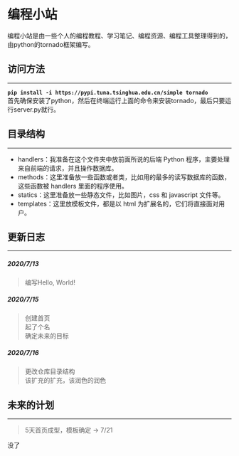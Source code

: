 # 编程小站  
编程小站是由一些个人的编程教程、学习笔记、编程资源、编程工具整理得到的，由python的tornado框架编写。  


## 访问方法  
***
 __```pip install -i https://pypi.tuna.tsinghua.edu.cn/simple tornado```__  
 首先确保安装了python，然后在终端运行上面的命令来安装tornado，最后只要运行server.py就行。

## 目录结构  
***
* handlers：我准备在这个文件夹中放前面所说的后端 Python 程序，主要处理来自前端的请求，并且操作数据库。  
* methods：这里准备放一些函数或者类，比如用的最多的读写数据库的函数，这些函数被 handlers 里面的程序使用。  
* statics：这里准备放一些静态文件，比如图片，css 和 javascript 文件等。  
* templates：这里放模板文件，都是以 html 为扩展名的，它们将直接面对用户。  
## 更新日志  
***
##### 2020/7/13  
> 编写Hello, World!  
##### 2020/7/15  
> 创建首页  
> 起了个名  
> 确定未来的目标  
##### 2020/7/16  
> 更改仓库目录结构  
> 该扩充的扩充，该润色的润色
> 
## 未来的计划  
***
> 5天首页成型，模板确定  -> 7/21  
> 
  
没了